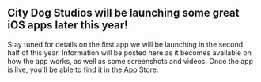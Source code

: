 ## City Dog Studios will be launching some great iOS apps later this year! 

Stay tuned for details on the first app we will be launching in the second half of this year. Information will be posted here as it becomes available on how the app works, as well as some screenshots and videos. Once the app is live, you'll be able to find it in the App Store. 

